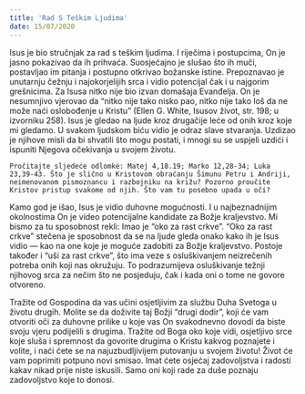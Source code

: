 ```yaml
---
title: 'Rad S Teškim Ljudima'
date: 15/07/2020
---
```


Isus je bio stručnjak za rad s teškim ljudima. I riječima i postupcima, On je jasno pokazivao da ih prihvaća. Suosjećajno je slušao što ih muči, postavljao im pitanja i postupno otkrivao božanske istine. Prepoznavao je unutarnju čežnju i najokorjelijih srca i vidio potencijal čak i u najgorim grešnicima. Za Isusa nitko nije bio izvan domašaja Evanđelja. On je nesumnjivo vjerovao da “nitko nije tako nisko pao, nitko nije tako loš da ne može naći oslobođenje u Kristu” (Ellen G. White, Isusov život, str. 198; u izvorniku 258). Isus je gledao na ljude kroz drugačije leće od onih kroz koje mi gledamo. U svakom ljudskom biću vidio je odraz slave stvaranja. Uzdizao je njihove misli da bi shvatili što mogu postati, i mnogi su se uspjeli uzdići i ispuniti Njegova očekivanja u svojem životu.

`Pročitajte sljedeće odlomke: Matej 4,18.19; Marko 12,28-34; Luka 23,39-43. Što je slično u Kristovom obraćanju Šimunu Petru i Andriji, neimenovanom pismoznancu i razbojniku na križu? Pozorno proučite Kristov pristup svakome od njih. Što vam tu posebno upada u oči?`

Kamo god je išao, Isus je vidio duhovne mogućnosti. I u najbeznadnijim okolnostima On je video potencijalne kandidate za Božje kraljevstvo. Mi bismo za tu sposobnost rekli: Imao je “oko za rast crkve”. “Oko za rast crkve” stečena je sposobnost da se na ljude gleda onako kako ih je Isus vidio — kao na one koje je moguće zadobiti za Božje kraljevstvo. Postoje također i “uši za rast crkve”, što ima veze s osluškivanjem neizrečenih potreba onih koji nas okružuju. To podrazumijeva osluškivanje težnji njihovog srca za nečim što ne posjeduju, čak i kada oni o tome ne govore otvoreno.

Tražite od Gospodina da vas učini osjetljivim za službu Duha Svetoga u životu drugih. Molite se da doživite taj Božji “drugi dodir”, koji će vam otvoriti oči za duhovne prilike u koje vas On svakodnevno dovodi da biste svoju vjeru podijelili s drugima. Tražite od Boga oko koje vidi, osjetljivo srce koje sluša i spremnost da govorite drugima o Kristu kakvog poznajete i volite, i naći ćete se na najuzbudljivijem putovanju u svojem životu! Život će vam poprimiti potpuno novi smisao. Imat ćete osjećaj zadovoljstva i radosti kakav nikad prije niste iskusili. Samo oni koji rade za duše poznaju zadovoljstvo koje to donosi.